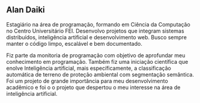 <h2>Alan Daiki</h2>
Estagiário na área de programação, formando em Ciência da Computação no Centro Universitário FEI. 
Desenvolvo projetos que integram sistemas distribuídos, inteligência artificial e desenvolvimento web.
Busco sempre manter o código limpo, escalável e bem documentado.

<br>

Fiz parte da monitoria de programação com objetivo de aprofundar meu conhecimento em programação.
Também fiz uma iniciação científica que enolve Inteligência artificial, mais específicamente, a classificação automática de terreno de proteção ambiental com segmentação semântica.
Foi um projeto de grande importância para meu desenvolvimento acadêmico e foi o o projeto que despertou o meu interesse na área de inteligência artificial.


<!--
**daikisuga/daikisuga** is a ✨ _special_ ✨ repository because its `README.md` (this file) appears on your GitHub profile.

Here are some ideas to get you started:

- 🔭 I’m currently working on ...
- 🌱 I’m currently learning ...
- 👯 I’m looking to collaborate on ...
- 🤔 I’m looking for help with ...
- 💬 Ask me about ...
- 📫 How to reach me: ...
- 😄 Pronouns: ...
- ⚡ Fun fact: ...
-->
